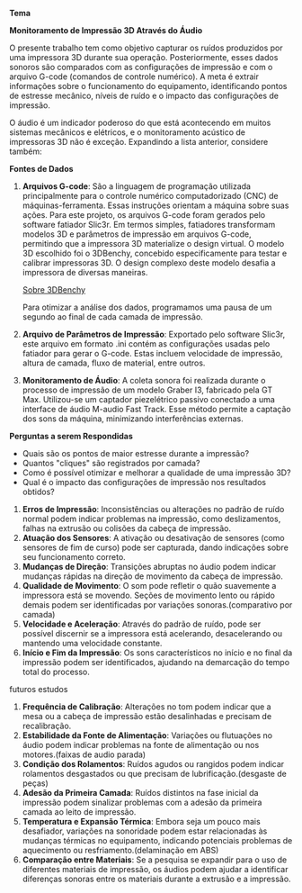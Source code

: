 **Tema**

**Monitoramento de Impressão 3D Através do Áudio**

O presente trabalho tem como objetivo capturar os ruídos produzidos por uma impressora 3D durante sua operação. Posteriormente, esses dados sonoros são comparados com as configurações de impressão e com o arquivo G-code (comandos de controle numérico). A meta é extrair informações sobre o funcionamento do equipamento, identificando pontos de estresse mecânico, níveis de ruído e o impacto das configurações de impressão.

O áudio é um indicador poderoso do que está acontecendo em muitos sistemas mecânicos e elétricos, e o monitoramento acústico de impressoras 3D não é exceção. Expandindo a lista anterior, considere também:

**Fontes de Dados**

1. **Arquivos G-code**: São a linguagem de programação utilizada principalmente para o controle numérico computadorizado (CNC) de máquinas-ferramenta. Essas instruções orientam a máquina sobre suas ações. Para este projeto, os arquivos G-code foram gerados pelo software fatiador Slic3r. Em termos simples, fatiadores transformam modelos 3D e parâmetros de impressão em arquivos G-code, permitindo que a impressora 3D materialize o design virtual. O modelo 3D escolhido foi o 3DBenchy, concebido especificamente para testar e calibrar impressoras 3D. O design complexo deste modelo desafia a impressora de diversas maneiras.
    
    [Sobre 3DBenchy](https://www.3dbenchy.com/about/)
    
    Para otimizar a análise dos dados, programamos uma pausa de um segundo ao final de cada camada de impressão.
    
2. **Arquivo de Parâmetros de Impressão**: Exportado pelo software Slic3r, este arquivo em formato .ini contém as configurações usadas pelo fatiador para gerar o G-code. Estas incluem velocidade de impressão, altura de camada, fluxo de material, entre outros.
3. **Monitoramento de Áudio**: A coleta sonora foi realizada durante o processo de impressão de um modelo Graber I3, fabricado pela GT Max. Utilizou-se um captador piezelétrico passivo conectado a uma interface de áudio M-audio Fast Track. Esse método permite a captação dos sons da máquina, minimizando interferências externas.

**Perguntas a serem Respondidas**

- Quais são os pontos de maior estresse durante a impressão?
- Quantos "cliques" são registrados por camada?
- Como é possível otimizar e melhorar a qualidade de uma impressão 3D?
- Qual é o impacto das configurações de impressão nos resultados obtidos?

1. **Erros de Impressão**: Inconsistências ou alterações no padrão de ruído normal podem indicar problemas na impressão, como deslizamentos, falhas na extrusão ou colisões da cabeça de impressão.
2. **Atuação dos Sensores**: A ativação ou desativação de sensores (como sensores de fim de curso) pode ser capturada, dando indicações sobre seu funcionamento correto.
3. **Mudanças de Direção**: Transições abruptas no áudio podem indicar mudanças rápidas na direção de movimento da cabeça de impressão.
4. **Qualidade de Movimento**: O som pode refletir o quão suavemente a impressora está se movendo. Seções de movimento lento ou rápido demais podem ser identificadas por variações sonoras.(comparativo por camada)
5. **Velocidade e Aceleração**: Através do padrão de ruído, pode ser possível discernir se a impressora está acelerando, desacelerando ou mantendo uma velocidade constante.
6. **Início e Fim da Impressão**: Os sons característicos no início e no final da impressão podem ser identificados, ajudando na demarcação do tempo total do processo.

futuros estudos

1. **Frequência de Calibração**: Alterações no tom podem indicar que a mesa ou a cabeça de impressão estão desalinhadas e precisam de recalibração.
2. **Estabilidade da Fonte de Alimentação**: Variações ou flutuações no áudio podem indicar problemas na fonte de alimentação ou nos motores.(faixas de audio parada)
3. **Condição dos Rolamentos**: Ruídos agudos ou rangidos podem indicar rolamentos desgastados ou que precisam de lubrificação.(desgaste de peças)
4. **Adesão da Primeira Camada**: Ruídos distintos na fase inicial da impressão podem sinalizar problemas com a adesão da primeira camada ao leito de impressão.
5. **Temperatura e Expansão Térmica**: Embora seja um pouco mais desafiador, variações na sonoridade podem estar relacionadas às mudanças térmicas no equipamento, indicando potenciais problemas de aquecimento ou resfriamento.(delaminação em ABS)
6. **Comparação entre Materiais**: Se a pesquisa se expandir para o uso de diferentes materiais de impressão, os áudios podem ajudar a identificar diferenças sonoras entre os materiais durante a extrusão e a impressão.